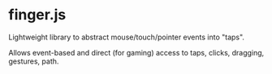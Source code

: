 finger.js
=========

Lightweight library to abstract mouse/touch/pointer events into "taps".

Allows event-based and direct (for gaming) access to taps, clicks, dragging, gestures, path.
